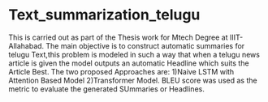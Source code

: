# Text_summarization_telugu
This is carried out as part of the Thesis work for Mtech Degree at IIIT-Allahabad.
The main objective is to construct automatic summaries for telugu Text,this problem is modeled in such a way
that when a telugu news article is given the model outputs an automatic Headline which suits the Article Best.
The two proposed Approaches are:
      1)Naive LSTM with Attention Based Model
      2)Transformer Model.
BLEU score was used as the metric to evaluate the generated SUmmaries or Headlines. 
